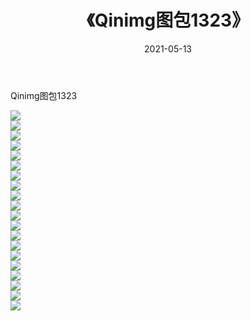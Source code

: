 ﻿---
layout: post
title:  《Qinimg图包1323》
date:   2021-05-13
img: http://imgx.orgx.ga/Qinimg图包/Qinimg图包1323/000.jpg
categories: [美女, 清纯, 唯美]
---

Qinimg图包1323

 ![](http://imgx.orgx.ga/Qinimg图包/Qinimg图包1323/001.jpg) <br>![](http://imgx.orgx.ga/Qinimg图包/Qinimg图包1323/002.jpg) <br>![](http://imgx.orgx.ga/Qinimg图包/Qinimg图包1323/003.jpg) <br>![](http://imgx.orgx.ga/Qinimg图包/Qinimg图包1323/004.jpg) <br>![](http://imgx.orgx.ga/Qinimg图包/Qinimg图包1323/005.jpg) <br>![](http://imgx.orgx.ga/Qinimg图包/Qinimg图包1323/006.jpg) <br>![](http://imgx.orgx.ga/Qinimg图包/Qinimg图包1323/007.jpg) <br>![](http://imgx.orgx.ga/Qinimg图包/Qinimg图包1323/008.jpg) <br>![](http://imgx.orgx.ga/Qinimg图包/Qinimg图包1323/009.jpg) <br>![](http://imgx.orgx.ga/Qinimg图包/Qinimg图包1323/010.jpg) <br>![](http://imgx.orgx.ga/Qinimg图包/Qinimg图包1323/011.jpg) <br>![](http://imgx.orgx.ga/Qinimg图包/Qinimg图包1323/012.jpg) <br>![](http://imgx.orgx.ga/Qinimg图包/Qinimg图包1323/013.jpg) <br>![](http://imgx.orgx.ga/Qinimg图包/Qinimg图包1323/014.jpg) <br>![](http://imgx.orgx.ga/Qinimg图包/Qinimg图包1323/015.jpg) <br>![](http://imgx.orgx.ga/Qinimg图包/Qinimg图包1323/016.jpg) <br>![](http://imgx.orgx.ga/Qinimg图包/Qinimg图包1323/017.jpg) <br>![](http://imgx.orgx.ga/Qinimg图包/Qinimg图包1323/018.jpg) <br>![](http://imgx.orgx.ga/Qinimg图包/Qinimg图包1323/019.jpg) <br>![](http://imgx.orgx.ga/Qinimg图包/Qinimg图包1323/020.jpg) <br>